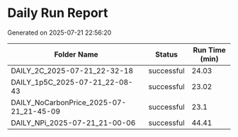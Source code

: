 # Daily Run Report
Generated on 2025-07-21 22:56:20

| Folder Name | Status     | Run Time (min) |
|-------------|------------|----------------|
| DAILY_2C_2025-07-21_22-32-18 | successful | 24.03 |
| DAILY_1p5C_2025-07-21_22-08-43 | successful | 23.02 |
| DAILY_NoCarbonPrice_2025-07-21_21-45-09 | successful | 23.1 |
| DAILY_NPi_2025-07-21_21-00-06 | successful | 44.41 |